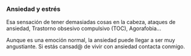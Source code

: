 ### Ansiedad y estrés

Esa sensación de tener demasiadas cosas en la cabeza, ataques de ansiedad, Trastorno obsesivo compulsivo (TOC), Agorafobia...

Aunque es una emoción normal, la ansiedad puede llegar a ser muy angustiante. Si estás cansad@ de vivir con ansiedad contacta conmigo.

